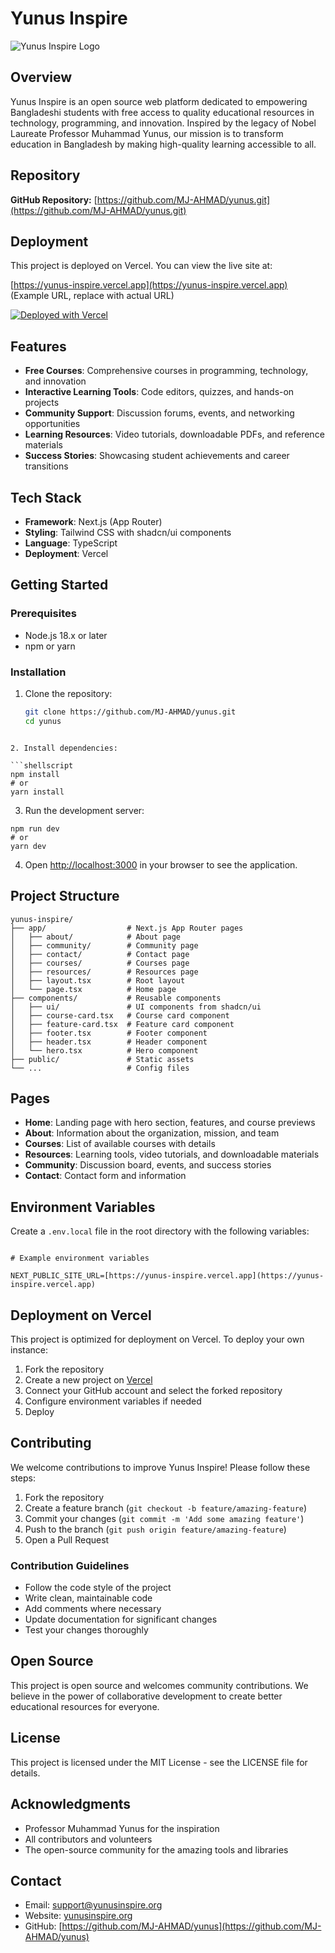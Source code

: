 # Yunus Inspire

![Yunus Inspire Logo](https://placeholder.svg?height=100&width=300&text=Yunus+Inspire)

## Overview

Yunus Inspire is an open source web platform dedicated to empowering Bangladeshi students with free access to quality educational resources in technology, programming, and innovation. Inspired by the legacy of Nobel Laureate Professor Muhammad Yunus, our mission is to transform education in Bangladesh by making high-quality learning accessible to all.

## Repository

**GitHub Repository:** [https://github.com/MJ-AHMAD/yunus.git](https://github.com/MJ-AHMAD/yunus.git)

## Deployment

This project is deployed on Vercel. You can view the live site at:

[https://yunus-inspire.vercel.app](https://yunus-inspire.vercel.app) (Example URL, replace with actual URL)

[![Deployed with Vercel](https://vercel.com/button)](https://vercel.com/new/clone?repository-url=https%3A%2F%2Fgithub.com%2FMJ-AHMAD%2Fyunus.git)

## Features

- **Free Courses**: Comprehensive courses in programming, technology, and innovation
- **Interactive Learning Tools**: Code editors, quizzes, and hands-on projects
- **Community Support**: Discussion forums, events, and networking opportunities
- **Learning Resources**: Video tutorials, downloadable PDFs, and reference materials
- **Success Stories**: Showcasing student achievements and career transitions

## Tech Stack

- **Framework**: Next.js (App Router)
- **Styling**: Tailwind CSS with shadcn/ui components
- **Language**: TypeScript
- **Deployment**: Vercel

## Getting Started

### Prerequisites

- Node.js 18.x or later
- npm or yarn

### Installation

1. Clone the repository:
   ```bash
   git clone https://github.com/MJ-AHMAD/yunus.git
   cd yunus
```

2. Install dependencies:

```shellscript
npm install
# or
yarn install
```


3. Run the development server:

```shellscript
npm run dev
# or
yarn dev
```


4. Open [http://localhost:3000](http://localhost:3000) in your browser to see the application.


## Project Structure

```
yunus-inspire/
├── app/                  # Next.js App Router pages
│   ├── about/            # About page
│   ├── community/        # Community page
│   ├── contact/          # Contact page
│   ├── courses/          # Courses page
│   ├── resources/        # Resources page
│   ├── layout.tsx        # Root layout
│   └── page.tsx          # Home page
├── components/           # Reusable components
│   ├── ui/               # UI components from shadcn/ui
│   ├── course-card.tsx   # Course card component
│   ├── feature-card.tsx  # Feature card component
│   ├── footer.tsx        # Footer component
│   ├── header.tsx        # Header component
│   └── hero.tsx          # Hero component
├── public/               # Static assets
└── ...                   # Config files
```

## Pages

- **Home**: Landing page with hero section, features, and course previews
- **About**: Information about the organization, mission, and team
- **Courses**: List of available courses with details
- **Resources**: Learning tools, video tutorials, and downloadable materials
- **Community**: Discussion board, events, and success stories
- **Contact**: Contact form and information


## Environment Variables

Create a `.env.local` file in the root directory with the following variables:

```

# Example environment variables

NEXT_PUBLIC_SITE_URL=[https://yunus-inspire.vercel.app](https://yunus-inspire.vercel.app)
```

## Deployment on Vercel

This project is optimized for deployment on Vercel. To deploy your own instance:

1. Fork the repository
2. Create a new project on [Vercel](https://vercel.com)
3. Connect your GitHub account and select the forked repository
4. Configure environment variables if needed
5. Deploy


## Contributing

We welcome contributions to improve Yunus Inspire! Please follow these steps:

1. Fork the repository
2. Create a feature branch (`git checkout -b feature/amazing-feature`)
3. Commit your changes (`git commit -m 'Add some amazing feature'`)
4. Push to the branch (`git push origin feature/amazing-feature`)
5. Open a Pull Request


### Contribution Guidelines

- Follow the code style of the project
- Write clean, maintainable code
- Add comments where necessary
- Update documentation for significant changes
- Test your changes thoroughly


## Open Source

This project is open source and welcomes community contributions. We believe in the power of collaborative development to create better educational resources for everyone.

## License

This project is licensed under the MIT License - see the LICENSE file for details.

## Acknowledgments

- Professor Muhammad Yunus for the inspiration
- All contributors and volunteers
- The open-source community for the amazing tools and libraries


## Contact

- Email: [support@yunusinspire.org](mailto:support@yunusinspire.org)
- Website: [yunusinspire.org](https://yunusinspire.org)
- GitHub: [https://github.com/MJ-AHMAD/yunus](https://github.com/MJ-AHMAD/yunus)
```
